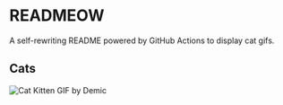 # READMEOW

A self-rewriting README powered by GitHub Actions to display cat gifs.

## Cats

![Cat Kitten GIF by Demic](https://media3.giphy.com/media/v1.Y2lkPTlhY2QwMmRhczVubGVxdXowaTMyNXV1MjI0cnM2c2F3cnZpNHhpem5xMXkzZGZ5ZCZlcD12MV9naWZzX3NlYXJjaCZjdD1n/3oriO0OEd9QIDdllqo/200.gif)
